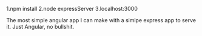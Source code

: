 1.npm install
2.node expressServer
3.localhost:3000

The most simple angular app I can make with a simlpe express app to serve it. Just Angular, no bullshit.